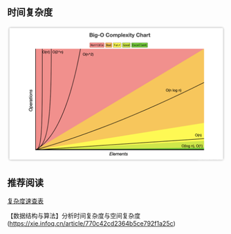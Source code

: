 ## 时间复杂度



![](imgs/时间复杂度曲线.png)



## 推荐阅读
[复杂度速查表](https://liam.page/2016/06/20/big-O-cheat-sheet/)  

【数据结构与算法】分析时间复杂度与空间复杂度(https://xie.infoq.cn/article/770c42cd2364b5ce792f1a25c)  